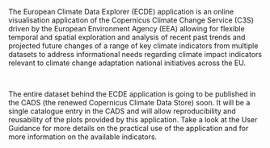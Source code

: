 The European Climate Data Explorer (ECDE) application is an online visualisation application of the Copernicus Climate Change Service (C3S) driven by the European Environment Agency (EEA) allowing for flexible temporal and spatial exploration and analysis of recent past trends and projected future changes of a range of key climate indicators from multiple datasets to address informational needs regarding climate impact indicators relevant to climate change adaptation national initiatives across the EU.

<br />

The entire dataset behind the ECDE application is going to be published in the CADS (the renewed Copernicus Climate Data Store) soon. It will be a single catalogue entry in the CADS and will allow reproducibility and reusability of the plots provided by this application. Take a look at the User Guidance for more details on the practical use of the application and for more information on the available indicators.
